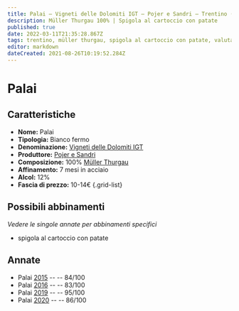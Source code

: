 ```yaml
---
title: Palai – Vigneti delle Dolomiti IGT – Pojer e Sandri – Trentino (IT) – 10-14€ – 2★-5★
description: Müller Thurgau 100% | Spigola al cartoccio con patate
published: true
date: 2022-03-11T21:35:28.867Z
tags: trentino, müller thurgau, spigola al cartoccio con patate, valutazioni | 5 stelle, prezzi | 10-14€, vinificazione | bianco, vinificazione | varietale, vinificazione | fermo
editor: markdown
dateCreated: 2021-08-26T10:19:52.284Z
---
```


# Palai

## Caratteristiche
- **Nome:** Palai 
- **Tipologia:** Bianco fermo
- **Denominazione:** [Vigneti delle Dolomiti IGT](/denominazioni/Italia/Trentino/IGT/Vigneti-delle-Dolomiti)
- **Produttore:** [Pojer e Sandri](/produttori/Italia/Trentino/Pojer-e-Sandri) 
- **Composizione:** 100% [Müller Thurgau](/vitigni/Italia/bacca-bianca/muller-thurgau)
- **Affinamento:** 7 mesi in acciaio 
- **Alcol:** 12%
- **Fascia di prezzo:** 10-14€
{.grid-list}

## Possibili abbinamenti
*Vedere le singole annate per abbinamenti specifici*

- spigola al cartoccio con patate

## Annate
- Palai [2015](vini/Italia/Trentino/Pojer-e-Sandri/Palai/2015) -- <span class="star-2"></span> -- 84/100
- Palai [2016](vini/Italia/Trentino/Pojer-e-Sandri/Palai/2016) -- <span class="star-2"></span> -- 83/100
- Palai [2019](vini/Italia/Trentino/Pojer-e-Sandri/Palai/2019) -- <span class="star-5"></span> -- 95/100
- Palai [2020](vini/Italia/Trentino/Pojer-e-Sandri/Palai/2020) -- <span class="star-3"></span> -- 86/100

